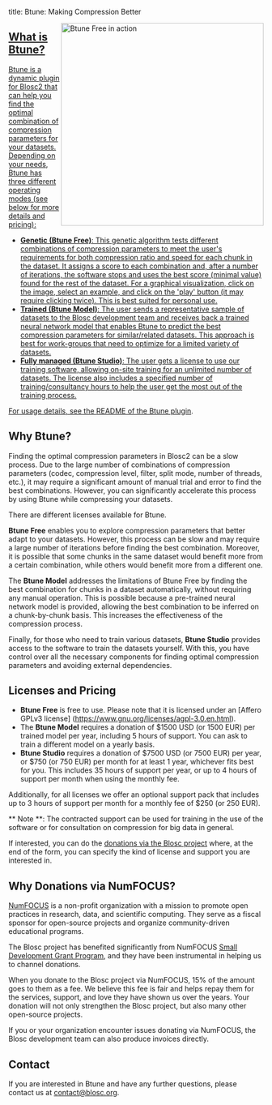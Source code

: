 title: Btune: Making Compression Better


<a href="/btune-state-explorer/main.html"> <img src="/btune-state-explorer/btune-preview-running.png" alt="Btune Free in action" width="400" align="right"/>

## What is Btune?

Btune is a dynamic plugin for Blosc2 that can help you find the optimal combination of compression parameters for your datasets. Depending on your needs, Btune has three different operating modes (see below for more details and pricing):

- **Genetic (Btune Free)**: This genetic algorithm tests different combinations of compression parameters to meet the user's requirements for both compression ratio and speed for each chunk in the dataset. It assigns a score to each combination and, after a number of iterations, the software stops and uses the best score (minimal value) found for the rest of the dataset. For a graphical visualization, click on the image, select an example, and click on the 'play' button (it may require clicking twice). This is best suited for personal use.
- **Trained (Btune Model)**: The user sends a representative sample of datasets to the Blosc development team and receives back a trained neural network model that enables Btune to predict the best compression parameters for similar/related datasets. This approach is best for work-groups that need to optimize for a limited variety of datasets.
- **Fully managed (Btune Studio)**: The user gets a license to use our training software, allowing on-site training for an unlimited number of datasets. The license also includes a specified number of training/consultancy hours to help the user get the most out of the training process.

For usage details, see the [README of the Btune plugin](https://github.com/Blosc/blosc2_btune#readme).

## Why Btune?

Finding the optimal compression parameters in Blosc2 can be a slow process. Due to the large number of combinations of compression parameters (codec, compression level, filter, split mode, number of threads, etc.), it may require a significant amount of manual trial and error to find the best combinations. However, you can significantly accelerate this process by using Btune while compressing your datasets.

There are different licenses available for Btune.

**Btune Free** enables you to explore compression parameters that better adapt to your datasets. However, this process can be slow and may require a large number of iterations before finding the best combination. Moreover, it is possible that some chunks in the same dataset would benefit more from a certain combination, while others would benefit more from a different one.

The **Btune Model** addresses the limitations of Btune Free by finding the best combination for chunks in a dataset automatically, without requiring any manual operation. This is possible because a pre-trained neural network model is provided, allowing the best combination to be inferred on a chunk-by-chunk basis. This increases the effectiveness of the compression process.

Finally, for those who need to train various datasets, **Btune Studio** provides access to the software to train the datasets yourself. With this, you have control over all the necessary components for finding optimal compression parameters and avoiding external dependencies.

## Licenses and Pricing

- **Btune Free** is free to use. Please note that it is licensed under an [Affero GPLv3 license] (https://www.gnu.org/licenses/agpl-3.0.en.html).
- The **Btune Model** requires a donation of $1500 USD (or 1500 EUR) per trained model per year, including 5 hours of support. You can ask to train a different model on a yearly basis.
- **Btune Studio** requires a donation of $7500 USD (or 7500 EUR) per year, or $750 (or 750 EUR) per month for at least 1 year, whichever fits best for you. This includes 35 hours of support per year, or up to 4 hours of support per month when using the monthly fee.

Additionally, for all licenses we offer an optional support pack that includes up to 3 hours of support per month for a monthly fee of $250 (or 250 EUR). 

** Note **: The contracted support can be used for training in the use of the software or for consultation on compression for big data in general.

If interested, you can do the [donations via the Blosc project](https://www.blosc.org/pages/donate/) where, at the end of the form, you can specify the kind of license and support you are interested in.

## Why Donations via NumFOCUS?

[NumFOCUS](https://numfocus.org/community/mission) is a non-profit organization with a mission to promote open practices in research, data, and scientific computing. They serve as a fiscal sponsor for open-source projects and organize community-driven educational programs.

The Blosc project has benefited significantly from NumFOCUS [Small Development Grant Program](https://numfocus.org/programs/small-development-grants), and they have been instrumental in helping us to channel donations.

When you donate to the Blosc project via NumFOCUS, 15% of the amount goes to them as a fee. We believe this fee is fair and helps repay them for the services, support, and love they have shown us over the years. Your donation will not only strengthen the Blosc project, but also many other open-source projects.

If you or your organization encounter issues donating via NumFOCUS, the Blosc development team can also produce invoices directly.

## Contact

If you are interested in Btune and have any further questions, please contact us at [contact@blosc.org](mailto:contact@blosc.org).
